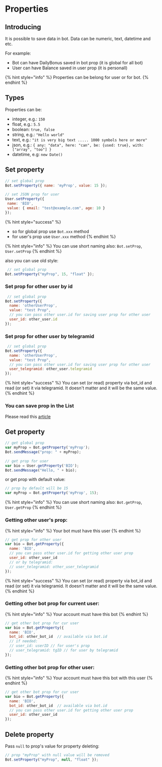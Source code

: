 # Properties

## Introducing

It is possible to save data in bot. Data can be numeric, text, datetime and etc.

For example:

* Bot can have DailyBonus saved in bot prop (it is global for all bot)
* User can have Balance saved in user prop (it is personall)

{% hint style="info" %}
Properties can be belong for user or for bot.
{% endhint %}

## Types

Properties can be:

* integer, e.g.: `150`
* float, e.g.: `5.5`&#x20;
* boolean: `true, false`
* string, e.g.: `"Hello world"`
* text, e.g.: `"it is very big text ..... 1000 symbols here or more"`
* json, e.g.: `{ any: "data", here: "can", be: {used: true}, with: ["array", "too"] }`
* datetime, e.g: `new Date()`



## Set property

```javascript
// set global prop
Bot.setProperty({ name: 'myProp', value: 15 });
 
// set JSON prop for user
User.setProperty({
 name: 'BIO',
 value: { email: "test@example.com", age: 10 }
});
```

{% hint style="success" %}
* so for global prop use `Bot.xxx` method
* for user's prop use `User.xxx` method
{% endhint %}

{% hint style="info" %}
You can use short naming also: `Bot.setProp`, `User.setProp`
{% endhint %}

also you can use old style:

```javascript
 // set global prop
Bot.setProperty("myProp", 15, "float" });
```

### Set prop for other user by id

```javascript
 // set global prop
Bot.setProperty({
  name: 'otherUserProp',
  value: "test Prop",
  // you can pass other user.id for saving user prop for other user
  user_id: other_user.id
});
```

### Set prop for other user by telegramid

```javascript
 // set global prop
Bot.setProperty({
  name: 'otherUserProp',
  value: "test Prop",
  // you can pass other user.id for saving user prop for other user
  user_telegramid: other_user.telegramid
});
```

{% hint style="success" %}
You can set (or read) property via bot\_id and read (or set) it via telegramid. It doesn't matter and it will be the same value.
{% endhint %}

### You can save prop in the List

Please read this [article](lists/)



## Get property

```javascript
// get global prop
var myProp = Bot.getProperty('myProp');
Bot.sendMessage("prop: " + myProp);
 
// get prop for user
var bio = User.getProperty('BIO');
Bot.sendMessage("Hello, " + bio);
```

or get prop with default value:

```javascript
// prop by default will be 15
var myProp = Bot.getProperty('myProp', 15);
```

{% hint style="info" %}
You can use short naming also: `Bot.getProp`, `User.getProp`
{% endhint %}

### Getting other user's prop:

{% hint style="info" %}
Your bot must have this user
{% endhint %}

```javascript
// get prop for other user
var bio = Bot.getProperty({
  name: 'BIO',
  // you can pass other user.id for getting other user prop
  user_id: other_user_id
  // or by telegramid:
  // user_telegramid: other_user_telegramid
});
```

{% hint style="success" %}
You can set (or read) property via bot\_id and read (or set) it via telegramid. It doesn't matter and it will be the same value.
{% endhint %}

###

### Getting other bot prop for current user:

{% hint style="info" %}
Your account must have this bot
{% endhint %}

```javascript
// get other bot prop for cur user
var bio = Bot.getProperty({
  name: 'BIO',
  bot_id: other_bot_id  // available via bot.id
  // if needed:
  // user_id: userID // for user's prop
  // user_telegramid: tgID // for user by telegramid
});
```



### Getting other bot prop for other user:

{% hint style="info" %}
Your account must have this bot with this user
{% endhint %}

```javascript
// get other bot prop for cur user
var bio = Bot.getProperty({
  name: 'BIO',
  bot_id: other_bot_id  // available via bot.id
  // you can pass other user.id for getting other user prop
  user_id: other_user_id
});
```



## Delete property

Pass `null` to prop's value for property deleting:

```javascript
// prop "myProp" with null value will be removed
Bot.setProperty("myProp", null, "float" });
```



